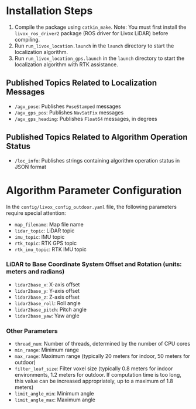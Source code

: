 # Installation Steps

1. Compile the package using `catkin_make`. Note: You must first install the `livox_ros_driver2` package (ROS driver for Livox LiDAR) before compiling.
2. Run `run_livox_location.launch` in the `launch` directory to start the localization algorithm.
3. Run `run_livox_location_gps.launch` in the `launch` directory to start the localization algorithm with RTK assistance.

## Published Topics Related to Localization Messages

- `/agv_pose`: Publishes `PoseStamped` messages
- `/agv_gps_pos`: Publishes `NavSatFix` messages
- `/agv_gps_heading`: Publishes `Float64` messages, in degrees

## Published Topics Related to Algorithm Operation Status

- `/loc_info`: Publishes strings containing algorithm operation status in JSON format

# Algorithm Parameter Configuration

In the `config/livox_config_outdoor.yaml` file, the following parameters require special attention:

- `map_filename`: Map file name
- `lidar_topic`: LiDAR topic
- `imu_topic`: IMU topic
- `rtk_topic`: RTK GPS topic
- `rtk_imu_topic`: RTK IMU topic

### LiDAR to Base Coordinate System Offset and Rotation (units: meters and radians)

- `lidar2base_x`: X-axis offset
- `lidar2base_y`: Y-axis offset
- `lidar2base_z`: Z-axis offset
- `lidar2base_roll`: Roll angle
- `lidar2base_pitch`: Pitch angle
- `lidar2base_yaw`: Yaw angle

### Other Parameters

- `thread_num`: Number of threads, determined by the number of CPU cores
- `min_range`: Minimum range
- `max_range`: Maximum range (typically 20 meters for indoor, 50 meters for outdoor)
- `filter_leaf_size`: Filter voxel size (typically 0.8 meters for indoor environments, 1.2 meters for outdoor. If computation time is too long, this value can be increased appropriately, up to a maximum of 1.8 meters)
- `limit_angle_min`: Minimum angle
- `limit_angle_max`: Maximum angle